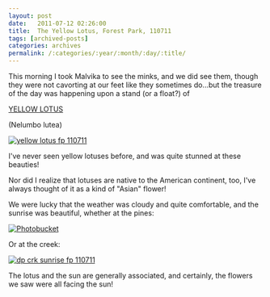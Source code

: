 ```yaml
---
layout: post
date:	2011-07-12 02:26:00
title:  The Yellow Lotus, Forest Park, 110711
tags: [archived-posts]
categories: archives
permalink: /:categories/:year/:month/:day/:title/
---
```

This morning I took Malvika to see the minks, and we did see them, though they were not cavorting at our feet like they sometimes do...but the treasure of the day was happening upon a stand (or a float?) of

<a href="http://en.wikipedia.org/wiki/Nelumbo_lutea"> YELLOW LOTUS </a>

(Nelumbo lutea)



<a href="http://s1142.photobucket.com/albums/n602/Deepapctrsglr/?action=view&amp;current=IMG_3593-1.jpg" target="_blank"><img src="http://i1142.photobucket.com/albums/n602/Deepapctrsglr/IMG_3593-1.jpg" border="0" alt="yellow lotus fp 110711"></a>


I've never seen yellow lotuses before, and was quite stunned at these beauties!

Nor did I realize that lotuses are native to the American continent, too, I've always thought of it as a kind of "Asian" flower!

We were lucky that the weather was cloudy and quite comfortable, and the sunrise was beautiful, whether at the pines:


<a href="http://s1142.photobucket.com/albums/n602/Deepapctrsglr/?action=view&amp;current=IMG_3583.jpg" target="_blank"><img src="http://i1142.photobucket.com/albums/n602/Deepapctrsglr/IMG_3583.jpg" border="0" alt="Photobucket"></a>

Or at the creek:

<a href="http://s1142.photobucket.com/albums/n602/Deepapctrsglr/?action=view&amp;current=IMG_3587-1.jpg" target="_blank"><img src="http://i1142.photobucket.com/albums/n602/Deepapctrsglr/IMG_3587-1.jpg" border="0" alt="dp crk sunrise fp 110711"></a>

The lotus and the sun are generally associated, and certainly, the flowers we saw were all facing the sun!
